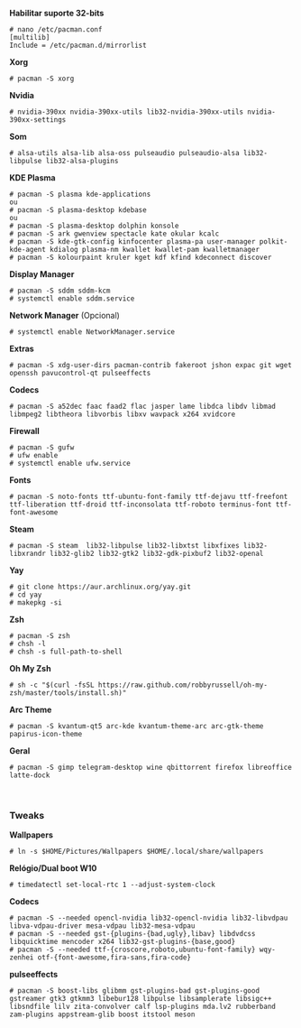 **Habilitar suporte 32-bits**

    # nano /etc/pacman.conf
    [multilib]
    Include = /etc/pacman.d/mirrorlist

**Xorg**

    # pacman -S xorg

**Nvidia**

    # nvidia-390xx nvidia-390xx-utils lib32-nvidia-390xx-utils nvidia-390xx-settings

**Som**

    # alsa-utils alsa-lib alsa-oss pulseaudio pulseaudio-alsa lib32-libpulse lib32-alsa-plugins

**KDE Plasma**

    # pacman -S plasma kde-applications
    ou
    # pacman -S plasma-desktop kdebase
    ou
    # pacman -S plasma-desktop dolphin konsole
    # pacman -S ark gwenview spectacle kate okular kcalc
    # pacman -S kde-gtk-config kinfocenter plasma-pa user-manager polkit-kde-agent kdialog plasma-nm kwallet kwallet-pam kwalletmanager
    # pacman -S kolourpaint kruler kget kdf kfind kdeconnect discover

**Display Manager**

    # pacman -S sddm sddm-kcm
    # systemctl enable sddm.service

**Network Manager** (Opcional)

    # systemctl enable NetworkManager.service

**Extras**

    # pacman -S xdg-user-dirs pacman-contrib fakeroot jshon expac git wget openssh pavucontrol-qt pulseeffects

 **Codecs**
 
    # pacman -S a52dec faac faad2 flac jasper lame libdca libdv libmad libmpeg2 libtheora libvorbis libxv wavpack x264 xvidcore 

 **Firewall**
 
    # pacman -S gufw
    # ufw enable
    # systemctl enable ufw.service

 **Fonts**
 
    # pacman -S noto-fonts ttf-ubuntu-font-family ttf-dejavu ttf-freefont ttf-liberation ttf-droid ttf-inconsolata ttf-roboto terminus-font ttf-font-awesome

 **Steam**
 
    # pacman -S steam  lib32-libpulse lib32-libxtst libxfixes lib32-libxrandr lib32-glib2 lib32-gtk2 lib32-gdk-pixbuf2 lib32-openal

 **Yay**
 
    # git clone https://aur.archlinux.org/yay.git
    # cd yay
    # makepkg -si

 **Zsh**
 
    # pacman -S zsh
    # chsh -l
    # chsh -s full-path-to-shell
    
 **Oh My Zsh**
 
    # sh -c "$(curl -fsSL https://raw.github.com/robbyrussell/oh-my-zsh/master/tools/install.sh)"


 **Arc Theme**
 
    # pacman -S kvantum-qt5 arc-kde kvantum-theme-arc arc-gtk-theme papirus-icon-theme

 **Geral**
 
    # pacman -S gimp telegram-desktop wine qbittorrent firefox libreoffice latte-dock
<br>

### Tweaks
 
  **Wallpapers**
  
    # ln -s $HOME/Pictures/Wallpapers $HOME/.local/share/wallpapers

 **Relógio/Dual boot W10**
 
    # timedatectl set-local-rtc 1 --adjust-system-clock

  **Codecs**
  
    # pacman -S --needed opencl-nvidia lib32-opencl-nvidia lib32-libvdpau libva-vdpau-driver mesa-vdpau lib32-mesa-vdpau
    # pacman -S --needed gst-{plugins-{bad,ugly},libav} libdvdcss libquicktime mencoder x264 lib32-gst-plugins-{base,good}
    # pacman -S --needed ttf-{croscore,roboto,ubuntu-font-family} wqy-zenhei otf-{font-awesome,fira-sans,fira-code}

  **pulseeffects**
  
    # pacman -S boost-libs glibmm gst-plugins-bad gst-plugins-good gstreamer gtk3 gtkmm3 libebur128 libpulse libsamplerate libsigc++ libsndfile lilv zita-convolver calf lsp-plugins mda.lv2 rubberband zam-plugins appstream-glib boost itstool meson
